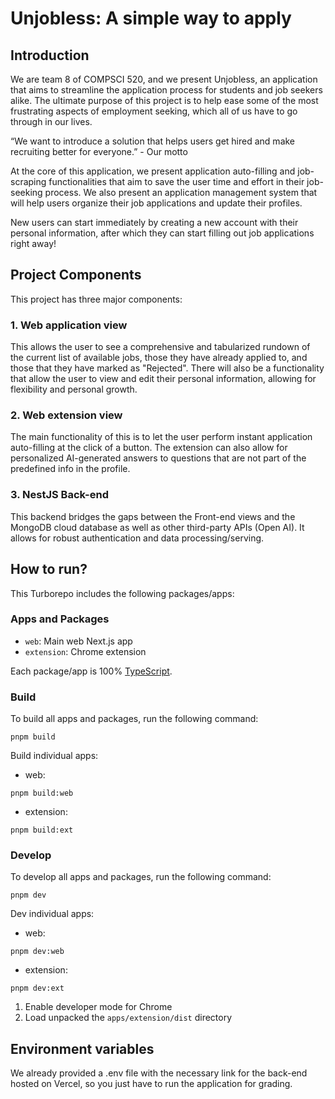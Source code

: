 # Unjobless: A simple way to apply

## Introduction

We are team 8 of COMPSCI 520, and we present Unjobless, an application that aims to streamline the application process for students and job seekers alike. The ultimate purpose of this project is to help ease some of the most frustrating aspects of employment seeking, which all of us have to go through in our lives. 

“We want to introduce a solution that
helps users get hired and make
recruiting better for everyone.” - Our motto


At the core of this application, we present application auto-filling and job-scraping functionalities that aim to save the user time and effort in their job-seeking process. We also present an application management system that will help users organize their job applications and update their profiles. 

New users can start immediately by creating a new account with their personal information, after which they can start filling out job applications right away!

## Project Components

This project has three major components:

### 1. Web application view

This allows the user to see a comprehensive and tabularized rundown of the current list of available jobs, those they have already applied to, and those that they have marked as "Rejected". There will also be a functionality that 
allow the user to view and edit their personal information, allowing for flexibility and personal growth.

### 2. Web extension view

The main functionality of this is to let the user perform instant application auto-filling at the click of a button. The extension can also allow for personalized AI-generated answers to questions that are not part of the predefined info in the profile.

### 3. NestJS Back-end

This backend bridges the gaps between the Front-end views and the MongoDB cloud database as well as other third-party APIs (Open AI). It allows for robust authentication and data processing/serving. 

## How to run?

This Turborepo includes the following packages/apps:

### Apps and Packages

- `web`: Main web Next.js app
- `extension`: Chrome extension

Each package/app is 100% [TypeScript](https://www.typescriptlang.org/).

### Build

To build all apps and packages, run the following command:

```
pnpm build
```

Build individual apps:

- web:

```
pnpm build:web
```

- extension:

```
pnpm build:ext
```

### Develop

To develop all apps and packages, run the following command:

```
pnpm dev
```

Dev individual apps:

- web:

```
pnpm dev:web
```

- extension:

```
pnpm dev:ext
```

1. Enable developer mode for Chrome
2. Load unpacked the `apps/extension/dist` directory

## Environment variables

We already provided a .env file with the necessary link for the back-end hosted on Vercel, so you just have to run the application for grading.
